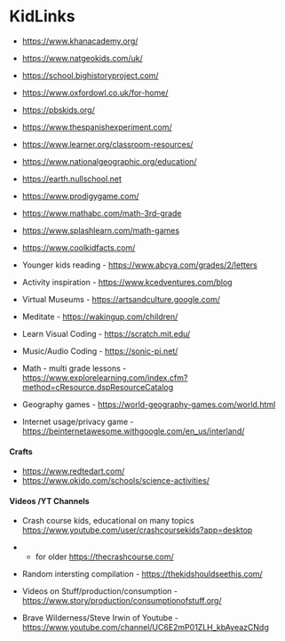 # KidLinks

* https://www.khanacademy.org/ 
* https://www.natgeokids.com/uk/
* https://school.bighistoryproject.com/
* https://www.oxfordowl.co.uk/for-home/
* https://pbskids.org/
* https://www.thespanishexperiment.com/
* https://www.learner.org/classroom-resources/
* https://www.nationalgeographic.org/education/
* https://earth.nullschool.net
* https://www.prodigygame.com/
* https://www.mathabc.com/math-3rd-grade
* https://www.splashlearn.com/math-games
* https://www.coolkidfacts.com/

* Younger kids reading - https://www.abcya.com/grades/2/letters

* Activity inspiration - https://www.kcedventures.com/blog

* Virtual Museums -  https://artsandculture.google.com/

* Meditate - https://wakingup.com/children/

* Learn Visual Coding  - https://scratch.mit.edu/ 

* Music/Audio Coding - https://sonic-pi.net/

* Math - multi grade lessons - https://www.explorelearning.com/index.cfm?method=cResource.dspResourceCatalog

* Geography games - https://world-geography-games.com/world.html

* Internet usage/privacy game - https://beinternetawesome.withgoogle.com/en_us/interland/

#### Crafts
* https://www.redtedart.com/
* https://www.okido.com/schools/science-activities/

#### Videos /YT Channels

* Crash course kids, educational on many topics
https://www.youtube.com/user/crashcoursekids?app=desktop
* * for older https://thecrashcourse.com/

* Random intersting compilation - https://thekidshouldseethis.com/

* Videos on Stuff/production/consumption -  https://www.story/production/consumptionofstuff.org/

* Brave Wilderness/Steve Irwin of Youtube - https://www.youtube.com/channel/UC6E2mP01ZLH_kbAyeazCNdg
